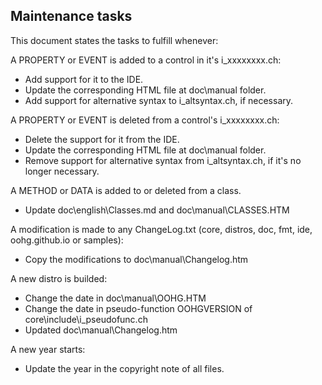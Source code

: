 ## Maintenance tasks

This document states the tasks to fulfill whenever:

A PROPERTY or EVENT is added to a control in it's i_xxxxxxxx.ch:

   * Add support for it to the IDE.
   * Update the corresponding HTML file at doc\manual folder.
   * Add support for alternative syntax to i_altsyntax.ch, if necessary.
   
A PROPERTY or EVENT is deleted from a control's i_xxxxxxxx.ch:

   * Delete the support for it from the IDE.
   * Update the corresponding HTML file at doc\manual folder.
   * Remove support for alternative syntax from i_altsyntax.ch, if it's
     no longer necessary.

A METHOD or DATA is added to or deleted from a class.

   * Update doc\english\Classes.md and doc\manual\CLASSES.HTM

A modification is made to any ChangeLog.txt (core, distros, doc, fmt, ide, oohg.github.io or samples):

   * Copy the modifications to doc\manual\Changelog.htm

A new distro is builded:

   * Change the date in doc\manual\OOHG.HTM
   * Change the date in pseudo-function OOHGVERSION of
     core\include\i_pseudofunc.ch
   * Updated doc\manual\Changelog.htm

A new year starts:

   * Update the year in the copyright note of all files.
